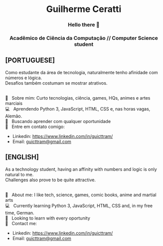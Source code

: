 <h1 align="center">Guilherme Ceratti</h1>

<h3 align="center">Hello there 👋</h3>
<h3 align="center">Acadêmico de Ciência da Computação // Computer Science student</h3>

## [PORTUGUESE]

Como estudante da área de tecnologia, naturalmente tenho afinidade com números e lógica.
<br/> Desafios também costumam se mostrar atrativos.

<br/> 💬  &nbsp; Sobre mim: Curto tecnologias, ciência, games, HQs, animes e artes marciais
<br/> :computer: &nbsp; Aprendendo Python 3, JavaScript, HTML, CSS e, nas horas vagas, Alemão.
<br/> :purple_heart: &nbsp; Buscando aprender com qualquer oportunidade
<br/> :email: &nbsp; Entre em contato comigo:
 - Linkedin: https://www.linkedin.com/in/guicttram/
 - Email: guicttram@gmail.com

## [ENGLISH]

As a technology student, having an affinity with numbers and logic is only natural to me. 
<br/> Challenges also prove to be quite attractive. 

<br/> 💬  &nbsp; About me: I like tech, science, games, comic books, anime and martial arts
<br/> :computer: &nbsp; Currently learning Python 3, JavaScript, HTML, CSS and, in my free time, German.
<br/> :purple_heart: &nbsp; Looking to learn with every oportunity
<br/> :email: &nbsp; Contact me:
 - Linkedin: https://www.linkedin.com/in/guicttram/
 - Email: guicttram@gmail.com
